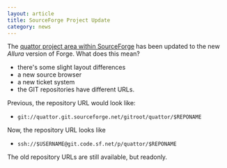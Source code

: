 ```yaml
---
layout: article
title: SourceForge Project Update
category: news
---
```


The [quattor project area within SourceForge](https://sourceforge.net/projects/quattor/) has been updated to the new _Allura_ version of Forge. What does this mean?

* there's some slight layout differences
* a new source browser
* a new ticket system
* the GIT repositories have different URLs.

Previous, the repository URL would look like:

* `git://quattor.git.sourceforge.net/gitroot/quattor/$REPONAME`

Now, the repository URL looks like

* `ssh://$USERNAME@git.code.sf.net/p/quattor/$REPONAME`

The old repository URLs are still available, but readonly.
